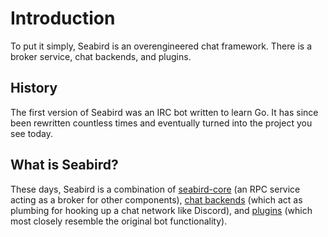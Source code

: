 # Introduction

To put it simply, Seabird is an overengineered chat framework. There is a broker
service, chat backends, and plugins.

## History

The first version of Seabird was an IRC bot written to learn Go. It has since
been rewritten countless times and eventually turned into the project you see
today.

## What is Seabird?

These days, Seabird is a combination of [seabird-core](./seabird_core.md) (an
RPC service acting as a broker for other components), [chat backends]() (which
act as plumbing for hooking up a chat network like Discord), and [plugins]()
(which most closely resemble the original bot functionality).
